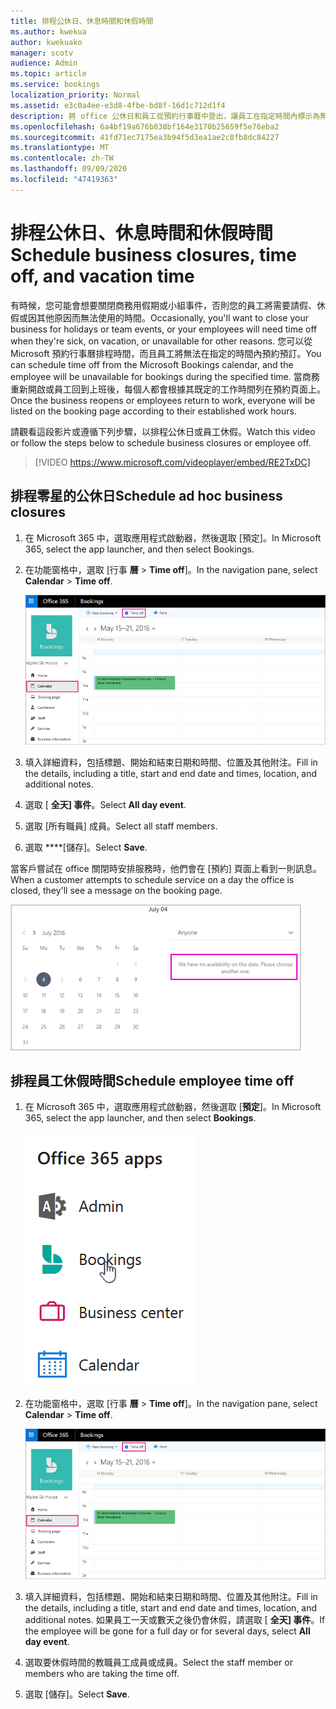 ```yaml
---
title: 排程公休日、休息時間和休假時間
ms.author: kwekua
author: kwekuako
manager: scotv
audience: Admin
ms.topic: article
ms.service: bookings
localization_priority: Normal
ms.assetid: e3c0a4ee-e3d8-4fbe-bd8f-16d1c712d1f4
description: 將 office 公休日和員工從預約行事曆中登出，讓員工在指定時間內標示為無法預約。
ms.openlocfilehash: 6a4bf19a676b838bf164e3170b25659f5e76eba2
ms.sourcegitcommit: 41fd71ec7175ea3b94f5d3ea1ae2c8fb8dc84227
ms.translationtype: MT
ms.contentlocale: zh-TW
ms.lasthandoff: 09/09/2020
ms.locfileid: "47419363"
---
```

# <a name="schedule-business-closures-time-off-and-vacation-time"></a><span data-ttu-id="40a55-103">排程公休日、休息時間和休假時間</span><span class="sxs-lookup"><span data-stu-id="40a55-103">Schedule business closures, time off, and vacation time</span></span>

<span data-ttu-id="40a55-104">有時候，您可能會想要關閉商務用假期或小組事件，否則您的員工將需要請假、休假或因其他原因而無法使用的時間。</span><span class="sxs-lookup"><span data-stu-id="40a55-104">Occasionally, you'll want to close your business for holidays or team events, or your employees will need time off when they're sick, on vacation, or unavailable for other reasons.</span></span> <span data-ttu-id="40a55-105">您可以從 Microsoft 預約行事曆排程時間，而且員工將無法在指定的時間內預約預訂。</span><span class="sxs-lookup"><span data-stu-id="40a55-105">You can schedule time off from the Microsoft Bookings calendar, and the employee will be unavailable for bookings during the specified time.</span></span> <span data-ttu-id="40a55-106">當商務重新開啟或員工回到上班後，每個人都會根據其既定的工作時間列在預約頁面上。</span><span class="sxs-lookup"><span data-stu-id="40a55-106">Once the business reopens or employees return to work, everyone will be listed on the booking page according to their established work hours.</span></span>

<span data-ttu-id="40a55-107">請觀看這段影片或遵循下列步驟，以排程公休日或員工休假。</span><span class="sxs-lookup"><span data-stu-id="40a55-107">Watch this video or follow the steps below to schedule business closures or employee off.</span></span>

> [!VIDEO https://www.microsoft.com/videoplayer/embed/RE2TxDC]

## <a name="schedule-ad-hoc-business-closures"></a><span data-ttu-id="40a55-108">排程零星的公休日</span><span class="sxs-lookup"><span data-stu-id="40a55-108">Schedule ad hoc business closures</span></span>

1. <span data-ttu-id="40a55-109">在 Microsoft 365 中，選取應用程式啟動器，然後選取 [預定]。</span><span class="sxs-lookup"><span data-stu-id="40a55-109">In Microsoft 365, select the app launcher, and then select Bookings.</span></span>

1. <span data-ttu-id="40a55-110">在功能窗格中，選取 [行事 **曆** \> **Time off**]。</span><span class="sxs-lookup"><span data-stu-id="40a55-110">In the navigation pane, select **Calendar** \> **Time off**.</span></span>

   ![預定的行事曆 view and time off 按鈕的影像](../media/bookings-calendar-timeoff.png)

1. <span data-ttu-id="40a55-112">填入詳細資料，包括標題、開始和結束日期和時間、位置及其他附注。</span><span class="sxs-lookup"><span data-stu-id="40a55-112">Fill in the details, including a title, start and end date and times, location, and additional notes.</span></span>

1. <span data-ttu-id="40a55-113">選取 [ **全天] 事件**。</span><span class="sxs-lookup"><span data-stu-id="40a55-113">Select **All day event**.</span></span>

1. <span data-ttu-id="40a55-114">選取 [所有職員] 成員。</span><span class="sxs-lookup"><span data-stu-id="40a55-114">Select all staff members.</span></span>

1. <span data-ttu-id="40a55-115">選取 \*\*\*\*[儲存]。</span><span class="sxs-lookup"><span data-stu-id="40a55-115">Select **Save**.</span></span>

<span data-ttu-id="40a55-116">當客戶嘗試在 office 關閉時安排服務時，他們會在 [預約] 頁面上看到一則訊息。</span><span class="sxs-lookup"><span data-stu-id="40a55-116">When a customer attempts to schedule service on a day the office is closed, they'll see a message on the booking page.</span></span>

   ![客戶在下班時間嘗試預訂時所看到之範例訊息的影像](../media/bookings-timeoff-message.png)

## <a name="schedule-employee-time-off"></a><span data-ttu-id="40a55-118">排程員工休假時間</span><span class="sxs-lookup"><span data-stu-id="40a55-118">Schedule employee time off</span></span>

1. <span data-ttu-id="40a55-119">在 Microsoft 365 中，選取應用程式啟動器，然後選取 [**預定**]。</span><span class="sxs-lookup"><span data-stu-id="40a55-119">In Microsoft 365, select the app launcher, and then select **Bookings**.</span></span>

   ![應用程式啟動器影像](../media/bookings-applauncher.png)

1. <span data-ttu-id="40a55-121">在功能窗格中，選取 [行事 **曆** \> **Time off**]。</span><span class="sxs-lookup"><span data-stu-id="40a55-121">In the navigation pane, select **Calendar** \> **Time off**.</span></span>

   ![預定的行事曆 view and time off 按鈕的影像](../media/bookings-calendar-timeoff.png)

1. <span data-ttu-id="40a55-123">填入詳細資料，包括標題、開始和結束日期和時間、位置及其他附注。</span><span class="sxs-lookup"><span data-stu-id="40a55-123">Fill in the details, including a title, start and end date and times, location, and additional notes.</span></span> <span data-ttu-id="40a55-124">如果員工一天或數天之後仍會休假，請選取 [ **全天] 事件**。</span><span class="sxs-lookup"><span data-stu-id="40a55-124">If the employee will be gone for a full day or for several days, select **All day event**.</span></span>

1. <span data-ttu-id="40a55-125">選取要休假時間的教職員工成員或成員。</span><span class="sxs-lookup"><span data-stu-id="40a55-125">Select the staff member or members who are taking the time off.</span></span>

1. <span data-ttu-id="40a55-126">選取 [儲存]。</span><span class="sxs-lookup"><span data-stu-id="40a55-126">Select **Save**.</span></span>
